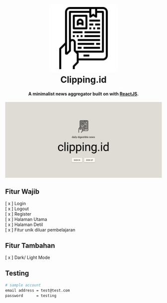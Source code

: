 <h1 align="center">
  <br>
    <img src="./src/assets/img/logo.svg" alt="Markdownify" width="200" style="background-color: white; padding: 10px;border-radius: 10px;"></a>
  <br>
  Clipping.id
  <br>
</h1>

<h4 align="center">A minimalist news aggregator built on with <a href="https://reactjs.org/" target="_blank">ReactJS</a>.</h4>

![screenshot](./src/assets/img/clipping.id_screenshot.png)

## Fitur Wajib

[ x ] Login  
[ x ] Logout  
[ x ] Register  
[ x ] Halaman Utama  
[ x ] Halaman Detil  
[ x ] Fitur unik diluar pembelajaran  

## Fitur Tambahan

[ x ] Dark/ Light Mode

## Testing

```bash
# sample account
email address = test@test.com
password      = testing
```